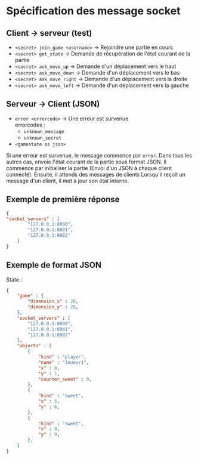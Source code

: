 # Spécification des message socket

## Client -> serveur (test)

- `<secret> join_game <username>`  -> Rejoindre une partie en cours
- `<secret> get_state` -> Demande de récupération de l'état courant de la partie
- `<secret> ask_move_up` -> Demande d'un déplacement vers le haut
- `<secret> ask_move_down` -> Demande d'un déplacement vers le bas
- `<secret> ask_move_right` -> Demande d'un déplacement vers la droite
- `<secret> ask_move_left` -> Demande d'un déplacement vers la gauche

## Serveur -> Client (JSON)

- `error <errorcode>` -> Une erreur est survenue<br>
    errorcodes :
    - `unknown_message`
    - `unknown_secret`
- `<gamestate as json>`

Si une erreur est survenue, le message commence par `error`. 
Dans tous les autres cas, envoie l'état courant de la partie sous format JSON.
Il commence par initialiser la partie (Envoi d'un JSON à chaque client connecté).
Ensuite, il attends des messages de clients
Lorsqu'il reçoit un message d'un client, il met à jour son état interne.


## Exemple de première réponse
```json
{
"socket_servers" : [
        "127.0.0.1:8080",
        "127.0.0.1:8081",
        "127.0.0.1:8082"
    ]
}
```

## Exemple de format JSON
State : 
```json
{
    "game" : {
        "dimension_x" : 20,
        "dimension_y" : 20,
    },
    "socket_servers" : [
        "127.0.0.1:8080",
        "127.0.0.1:8081",
        "127.0.0.1:8082"
    ],
    "objects" : [
        {
            "kind" : "player",
            "name" : "Joueur1",
            "x" : 0,
            "y" : 1,
            "counter_sweet" : 0,
        },
        {
            "kind" : "sweet",
            "x" : 5,
            "y" : 6,
        },
        {
            "kind" : "sweet",
            "x" : 8,
            "y" : 9,
        },
    ]
}
```
